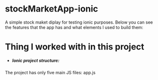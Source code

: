 # stockMarketApp-ionic
A simple stock maket diplay for testing ionic purposes.
Below you can see the features that the app has and what elements I used to build them:

# Thing I worked with in this project
- ##### Ionic project structure:
The project has only five main JS files: app.js
